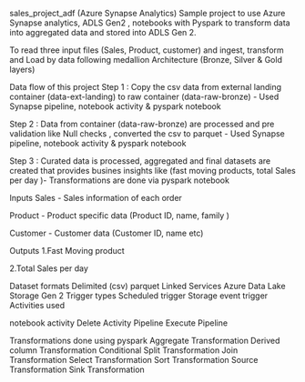 sales_project_adf (Azure Synapse Analytics)
Sample project to use Azure Synapse analytics, ADLS Gen2 , notebooks with Pyspark to transform data into aggregated data and stored into ADLS Gen 2.

To read three input files (Sales, Product, customer) and ingest, transform and Load by data following medallion Architecture (Bronze, Silver & Gold layers)

Data flow of this project
Step 1 : Copy the csv data from external landing container (data-ext-landing) to raw container (data-raw-bronze) - Used Synapse pipeline, notebook activity & pyspark notebook

Step 2 : Data from container (data-raw-bronze) are processed and pre validation like Null checks , converted the csv to parquet - Used Synapse pipeline, notebook activity & pyspark notebook

Step 3 : Curated data is processed, aggregated and final datasets are created that provides busines insights like (fast moving products, total Sales per day )- Transformations are done via pyspark notebook

Inputs
Sales - Sales information of each order

Product - Product specific data (Product ID, name, family )

Customer - Customer data (Customer ID, name etc)

Outputs
1.Fast Moving product

2.Total Sales per day

Dataset formats
Delimited (csv)
parquet
Linked Services
Azure Data Lake Storage Gen 2
Trigger types
Scheduled trigger
Storage event trigger
Activities used

notebook activity
Delete Activity
Pipeline
Execute Pipeline

Transformations done using pyspark
Aggregate Transformation
Derived column Transformation
Conditional Split Transformation
Join Transformation
Select Transformation
Sort Transformation
Source Transformation
Sink Transformation

